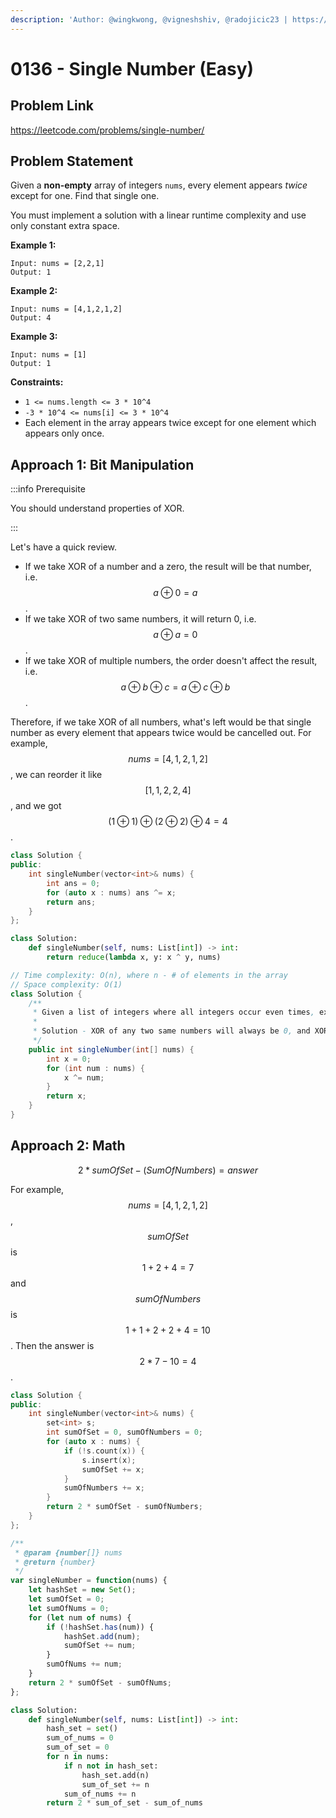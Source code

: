 ```yaml
---
description: 'Author: @wingkwong, @vigneshshiv, @radojicic23 | https://leetcode.com/problems/single-number/'
---
```


# 0136 - Single Number (Easy)

## Problem Link

https://leetcode.com/problems/single-number/

## Problem Statement

Given a **non-empty** array of integers `nums`, every element appears _twice_ except for one. Find that single one.

You must implement a solution with a linear runtime complexity and use only constant extra space.

**Example 1:**

```
Input: nums = [2,2,1]
Output: 1
```

**Example 2:**

```
Input: nums = [4,1,2,1,2]
Output: 4
```

**Example 3:**

```
Input: nums = [1]
Output: 1
```

**Constraints:**

* `1 <= nums.length <= 3 * 10^4`
* `-3 * 10^4 <= nums[i] <= 3 * 10^4`
* Each element in the array appears twice except for one element which appears only once.

## Approach 1: Bit Manipulation

:::info Prerequisite

You should understand properties of XOR.

:::

Let's have a quick review.

* If we take XOR of a number and a zero, the result will be that number, i.e. $$a \oplus 0 = a$$.
* If we take XOR of two same numbers, it will return 0, i.e. $$a \oplus a = 0$$.
* If we take XOR of multiple numbers, the order doesn't affect the result, i.e. $$a \oplus b \oplus c = a \oplus c \oplus b$$.

Therefore, if we take XOR of all numbers, what's left would be that single number as every element that appears twice would be cancelled out. For example, $$nums = [4,1,2,1,2]$$, we can reorder it like $$[1,1,2,2,4]$$, and we got $$(1 \oplus 1) \oplus (2 \oplus 2) \oplus 4 = 4$$.

<Tabs>
<TabItem value="cpp" label="C++">
<SolutionAuthor name="@wingkwong"/>

```cpp
class Solution {
public:
    int singleNumber(vector<int>& nums) {
        int ans = 0;
        for (auto x : nums) ans ^= x;
        return ans;
    }
};
```

</TabItem>
<TabItem value="py" label="Python">
<SolutionAuthor name="@wingkwong"/>

```py
class Solution:
    def singleNumber(self, nums: List[int]) -> int:
        return reduce(lambda x, y: x ^ y, nums)
```
</TabItem>

<TabItem value="java" label="Java">
<SolutionAuthor name="@vigneshshiv"/>

```java
// Time complexity: O(n), where n - # of elements in the array
// Space complexity: O(1)
class Solution {
    /**
     * Given a list of integers where all integers occur even times, expect one which occur odd times
     *
     * Solution - XOR of any two same numbers will always be 0, and XOR of any number with 0 is the number itself.
     */
    public int singleNumber(int[] nums) {
        int x = 0;
        for (int num : nums) {
            x ^= num;
        }
        return x;
    }
}
```
</TabItem>
</Tabs>


## Approach 2: Math

$$2 * sumOfSet - (SumOfNumbers) = answer$$

For example, $$nums = [4,1,2,1,2]$$, $$sumOfSet$$ is $$1 + 2 + 4 = 7$$ and $$sumOfNumbers$$is $$1 + 1 + 2 + 2 + 4 = 10$$. Then the answer is $$2 *7 - 10 = 4$$.


<Tabs>
<TabItem value="cpp" label="C++">
<SolutionAuthor name="@wingkwong"/>

```cpp
class Solution {
public:
    int singleNumber(vector<int>& nums) {
        set<int> s;
        int sumOfSet = 0, sumOfNumbers = 0;
        for (auto x : nums) {
            if (!s.count(x)) {
                s.insert(x);
                sumOfSet += x;
            }
            sumOfNumbers += x;
        }
        return 2 * sumOfSet - sumOfNumbers;
    }
};
```
</TabItem>

<TabItem value="js" label="JavaScript">
<SolutionAuthor name="@radojicic23"/>

```js
/**
 * @param {number[]} nums
 * @return {number}
 */
var singleNumber = function(nums) {
    let hashSet = new Set();
    let sumOfSet = 0;
    let sumOfNums = 0;
    for (let num of nums) {
        if (!hashSet.has(num)) {
            hashSet.add(num);
            sumOfSet += num;
        }
        sumOfNums += num;
    }
    return 2 * sumOfSet - sumOfNums;
};
```
</TabItem>

<TabItem value="py" label="Python">
<SolutionAuthor name="@radojicic23"/>

```py
class Solution:
    def singleNumber(self, nums: List[int]) -> int:
        hash_set = set()
        sum_of_nums = 0
        sum_of_set = 0
        for n in nums:
            if n not in hash_set:
                hash_set.add(n)
                sum_of_set += n
            sum_of_nums += n
        return 2 * sum_of_set - sum_of_nums
```
</TabItem>
</Tabs>
